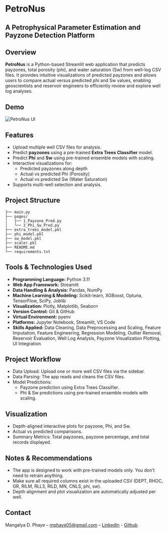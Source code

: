 # PetroNus 
## A Petrophysical Parameter Estimation and Payzone Detection Platform

## Overview
**PetroNus** is a Python-based Streamlit web application that predicts payzones, total porosity (phi), and water saturation (Sw) from well-log CSV files. It provides intuitive visualizations of predicted payzones and allows users to compare actual versus predicted phi and Sw values, enabling geoscientists and reservoir engineers to efficiently review and explore well log analyses.

## Demo
![PetroNus UI](UI/Petronus.gif)

## Features
- Upload multiple well CSV files for analysis.
- Predict **payzones** using a pre-trained **Extra Trees Classifier** model.
- Predict **Phi** and **Sw** using pre-trained ensemble models with scaling.
- Interactive visualizations for:
  - Predicted payzones along depth
  - Actual vs predicted Phi (Porosity)
  - Actual vs predicted Sw (Water Saturation)
- Supports multi-well selection and analysis.

## Project Structure
```PetroNus/
├── main.py
├── pages/
│   ├── 1_Payzone_Pred.py
│   └── 2_Phi_Sw_Pred.py
├── extra_trees_model.pkl
├── phi_model.pkl
├── sw_model.pkl
├── scaler.pkl
├── README.md
└── requirements.txt
```

## Tools & Technologies Used
- **Programming Language:** Python 3.11  
- **Web App Framework:** Streamlit  
- **Data Handling & Analysis:** Pandas, NumPy  
- **Machine Learning & Modeling:** Scikit-learn, XGBoost, Optuna, TensorFlow, SciPy, Joblib  
- **Visualization:** Plotly, Matplotlib, Seaborn  
- **Version Control:** Git & GitHub  
- **Virtual Environment:** pyenv  
- **Platforms:** Jupyter Notebook, Streamlit, VS Code  
- **Skills Applied:** Data Cleaning, Data Preprocessing and Scaling, Feature Imputation, Feature Engineering, Regression Modeling, Outlier Removal, Reservoir Evaluation, Well Log Analysis, Payzone Visualization Plotting, UI Integration


## Project Workflow
- Data Upload: Upload one or more well CSV files via the sidebar.
- Data Parsing: The app reads and cleans the CSV files.
- Model Predictions:
   - Payzone prediction using Extra Trees Classifier.
   - Phi & Sw predictions using pre-trained ensemble models with scaling.

## Visualization
- Depth-aligned interactive plots for payzone, Phi, and Sw.
- Actual vs predicted comparisons.
- Summary Metrics: Total payzones, payzone percentage, and total records displayed.

## Notes & Recommendations
- The app is designed to work with pre-trained models only. You don’t need to retrain anything.
- Make sure all required columns exist in the uploaded CSV (DEPT, RHOC, GR, RILM, RLL3, RILD, MN, CNLS, phi, sw).
- Depth alignment and plot visualization are automatically adjusted per well.

## Contact
Mangalya D. Phaye – mphaye05@gmail.com – [LinkedIn](https://linkedin.com/in/mangalya-d-phaye-7883a4259) - [Github](https://github.com/mdphaye)